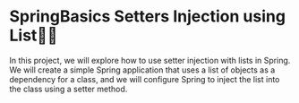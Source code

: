 # SpringBasics Setters Injection using List🍃💉
In this project, we will explore how to use setter injection with lists in Spring. We will create a simple Spring application that uses a list of objects as a dependency for a class, and we will configure Spring to inject the list into the class using a setter method.
